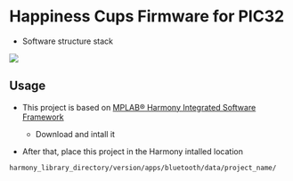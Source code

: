 # Happiness Cups Firmware for PIC32
* Software structure stack
<img src="https://lh3.googleusercontent.com/0JxiFZPK0wm5u1Yk00cOn5tk--oqot3yG63sFEExi0E-QEAsU5wgQYEksDObeOvnBdsebvbB0A0v2mE=w1855-h954" />


Usage
-------
* This project is based on [MPLAB® Harmony Integrated Software Framework](http://www.microchip.com/mplab/mplab-harmony)
  * Download and intall it

* After that, place this project in the Harmony intalled location
``` 
harmony_library_directory/version/apps/bluetooth/data/project_name/
```

